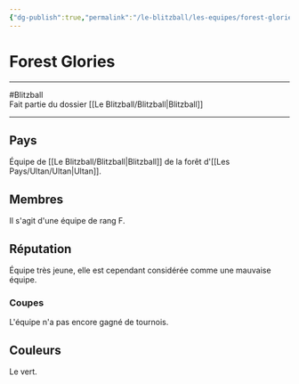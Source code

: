 ```yaml
---
{"dg-publish":true,"permalink":"/le-blitzball/les-equipes/forest-glories/"}
---
```


# Forest Glories
---
#Blitzball  
Fait partie du dossier [[Le Blitzball/Blitzball\|Blitzball]]

-------
## Pays
Équipe de [[Le Blitzball/Blitzball\|Blitzball]] de la forêt d'[[Les Pays/Ultan/Ultan\|Ultan]].
## Membres
Il s'agit d'une équipe de rang F.
## Réputation
Équipe très jeune, elle est cependant considérée comme une mauvaise équipe.
### Coupes
L'équipe n'a pas encore gagné de tournois.
## Couleurs
Le vert.